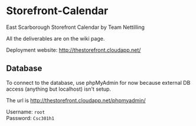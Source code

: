 Storefront-Calendar
===================

East Scarborough Storefront Calendar by Team Nettilling

All the deliverables are on the wiki page.

Deployment website:
http://thestorefront.cloudapp.net/

## Database

To connect to the database, use phpMyAdmin for now because external DB access
(anything but localhost) isn't setup.

The url is http://thestorefront.cloudapp.net/phpmyadmin/

Username: `root`  
Password: `Csc301h1`
